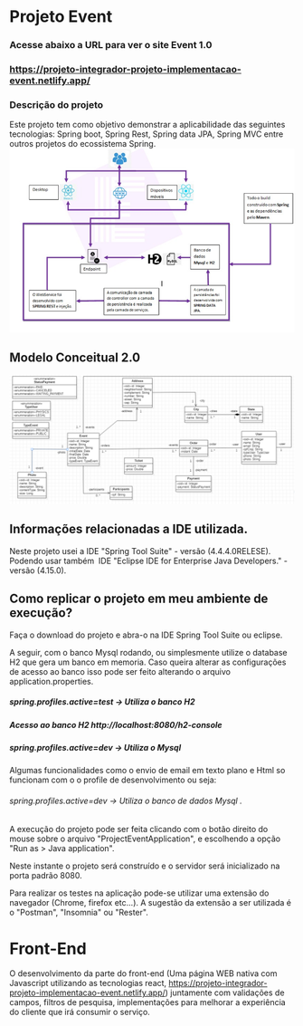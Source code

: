# Projeto Event
### Acesse abaixo a URL  para ver o site Event 1.0

### https://projeto-integrador-projeto-implementacao-event.netlify.app/

### Descrição do projeto

Este projeto tem como objetivo demonstrar a aplicabilidade das seguintes tecnologias: Spring boot, Spring Rest, Spring data JPA, Spring MVC entre outros projetos do ecossistema Spring.
![mc2](https://github.com/TalissonMelo/project-event-backend/blob/master/mc2.png)


## Modelo Conceitual 2.0
![mc](https://github.com/TalissonMelo/project-event-backend/blob/master/mc.png)

## Informações relacionadas a IDE utilizada.
Neste projeto usei a IDE "Spring Tool Suite" - versão (4.4.4.0RELESE).
Podendo usar também  IDE "Eclipse IDE for Enterprise Java Developers." - versão (4.15.0). 

## Como replicar o projeto em meu ambiente de execução?
Faça o download do projeto e abra-o na IDE Spring Tool Suite ou eclipse.

A seguir, com o banco Mysql rodando, ou simplesmente utilize o database H2 que gera um banco em memoria. Caso queira alterar as configurações de acesso ao banco isso pode ser feito alterando o arquivo application.properties.

##### spring.profiles.active=test -> Utiliza o banco H2 
##### Acesso ao banco H2 http://localhost:8080/h2-console

##### spring.profiles.active=dev -> Utiliza o Mysql 

Algumas funcionalidades como o envio de email em texto plano e Html so funcionam com o o profile de desenvolvimento ou seja: 

###### spring.profiles.active=dev -> Utiliza o banco de dados Mysql .

A execução do projeto pode ser feita clicando com o botão direito do mouse sobre o arquivo "ProjectEventApplication", e escolhendo a opção "Run as > Java application". 

Neste instante o projeto será construído e o servidor será inicializado na porta padrão 8080.

Para realizar os testes na aplicação pode-se utilizar uma extensão do navegador (Chrome, firefox etc...). A sugestão da extensão a ser utilizada é o "Postman", "Insomnia" ou "Rester".

# Front-End

O desenvolvimento da parte do front-end (Uma página WEB nativa com Javascript utilizando as tecnologias react, https://projeto-integrador-projeto-implementacao-event.netlify.app/) juntamente com validações de campos, filtros de pesquisa, implementações para melhorar a experiência do cliente que irá consumir o serviço.
